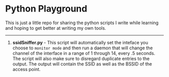 # Python Playground

This is just a little repo for sharing the python scripts I write while learning and hoping to get better at writing my own tools. 

---

1. **ssidSniffer.py** - This script will automatically set the inteface you choose to `monitor mode` and then run a daemon that will change the channel of the interface in a range of 1 through 14, every .5 seconds. The script will also make sure to disregard duplicate entries to the output. The output will contain the SSID as well as the BSSID of the access point.

